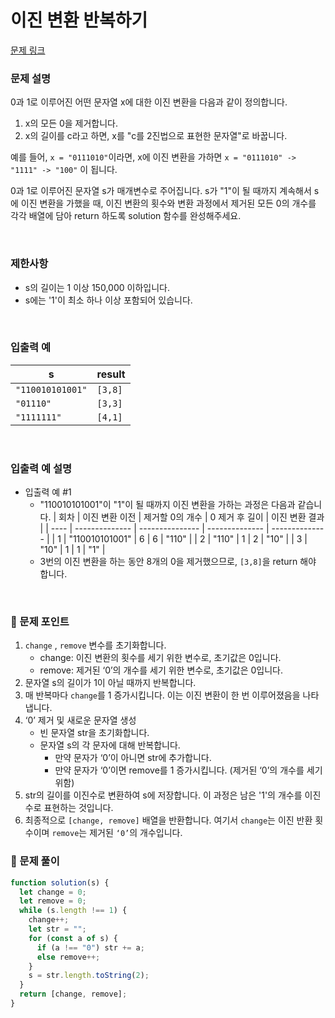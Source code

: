 # 이진 변환 반복하기

[문제 링크](https://school.programmers.co.kr/learn/courses/30/lessons/70129)

### 문제 설명

0과 1로 이루어진 어떤 문자열 x에 대한 이진 변환을 다음과 같이 정의합니다.

1. x의 모든 0을 제거합니다.
2. x의 길이를 c라고 하면, x를 "c를 2진법으로 표현한 문자열"로 바꿉니다.

예를 들어, `x = "0111010"`이라면, x에 이진 변환을 가하면 `x = "0111010" -> "1111" -> "100"` 이 됩니다.

0과 1로 이루어진 문자열 s가 매개변수로 주어집니다. s가 "1"이 될 때까지 계속해서 s에 이진 변환을 가했을 때, 이진 변환의 횟수와 변환 과정에서 제거된 모든 0의 개수를 각각 배열에 담아 return 하도록 solution 함수를 완성해주세요.

<br/>

### 제한사항

- s의 길이는 1 이상 150,000 이하입니다.
- s에는 '1'이 최소 하나 이상 포함되어 있습니다.

<br/>

### **입출력 예**

| s                | result  |
| ---------------- | ------- |
| `"110010101001"` | `[3,8]` |
| `"01110"`        | `[3,3]` |
| `"1111111"`      | `[4,1]` |

<br/>

### 입출력 예 설명

- 입출력 예 #1
  - "110010101001"이 "1"이 될 때까지 이진 변환을 가하는 과정은 다음과 같습니다.
  | 회차 | 이진 변환 이전 | 제거할 0의 개수 | 0 제거 후 길이 | 이진 변환 결과 |
  | ---- | -------------- | --------------- | -------------- | -------------- |
  | 1    | "110010101001" | 6               | 6              | "110"          |
  | 2    | "110"          | 1               | 2              | "10"           |
  | 3    | "10"           | 1               | 1              | "1"            |
  - 3번의 이진 변환을 하는 동안 8개의 0을 제거했으므로, `[3,8]`을 return 해야 합니다.

<br/>

### 📕 문제 포인트

1. `change` , `remove` 변수를 초기화합니다.
   - change: 이진 변환의 횟수를 세기 위한 변수로, 초기값은 0입니다.
   - remove: 제거된 ‘0’의 개수를 세기 위한 변수로, 초기값은 0입니다.
2. 문자열 s의 길이가 1이 아닐 때까지 반복합니다.
3. 매 반복마다 `change`를 1 증가시킵니다. 이는 이진 변환이 한 번 이루어졌음을 나타냅니다.
4. ‘0’ 제거 및 새로운 문자열 생성
   - 빈 문자열 str을 초기화합니다.
   - 문자열 s의 각 문자에 대해 반복합니다.
     - 만약 문자가 ‘0’이 아니면 str에 추가합니다.
     - 만약 문자가 ‘0’이면 remove를 1 증가시킵니다. (제거된 ‘0’의 개수를 세기 위함)
5. str의 길이를 이진수로 변환하여 s에 저장합니다. 이 과정은 남은 '1'의 개수를 이진수로 표현하는 것입니다.
6. 최종적으로 `[change, remove]` 배열을 반환합니다. 여기서 `change`는 이진 반환 횟수이며 `remove`는 제거된 `‘0’`의 개수입니다.

### 📝 문제 풀이

```js
function solution(s) {
  let change = 0;
  let remove = 0;
  while (s.length !== 1) {
    change++;
    let str = "";
    for (const a of s) {
      if (a !== "0") str += a;
      else remove++;
    }
    s = str.length.toString(2);
  }
  return [change, remove];
}
```
